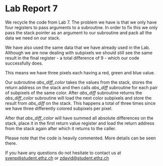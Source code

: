 # Lab Report 7

We recycle the code from Lab 7. The problem we have is that we only have four registers to pass arguments to a subroutine. In order to fix this we only pass the stack pointer as an argument to our subroutine and pack all the data we need on our stack. 

We have also used the same data that we have already used in the Lab. Although we are now dealing with subpixels we should still see the same result in the final register - a total difference of 9 - which our code successfully does.

This means we have three pixels each having a red, green and blue value.

Our subroutine *abs_diff_color* takes the values from the stack, stores the return address on the stack and then calls *abs_diff* subroutine for each pair of subpixels of the same color. After *abs_diff* subroutine returns the *abs_diff_color* subroutine will load the next color subpixels and store the result from *abs_diff* on the stack. This happens a total of three times since we have three differently colored subpixels per pixel. 

After that *abs_diff_color* will have summed all absolute differences on the stack, place it in the first return value register and load the return address from the stack again after which it returns to the caller.

Please note that the code is heavily commented. More details can be seen there.

If you have any questions do not hesitate to contact us at svenp@student.ethz.ch or zdavid@student.ethz.ch